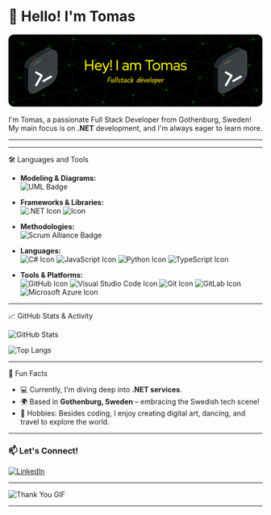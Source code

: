 # 👋 Hello! I'm Tomas

![Header Image](https://github.com/TomasSteifo/TomasSteifo/blob/main/github-header-image.png)

I'm Tomas, a passionate Full Stack Developer from Gothenburg, Sweden! My main focus is on **.NET** development, and I'm always eager to learn more.

--- 


---
 🛠️ Languages and Tools
 
- **Modeling & Diagrams:**  
![UML Badge](https://img.shields.io/badge/UML-FABD14.svg?style=for-the-badge&logo=UML&logoColor=black)


  
- **Frameworks & Libraries:**  
  <img src="https://user-images.githubusercontent.com/25181517/121405754-b4f48f80-c95d-11eb-8893-fc325bde617f.png" alt=".NET Icon" width="48"/>
  <img src="https://user-images.githubusercontent.com/25181517/183897015-94a058a6-b86e-4e42-a37f-bf92061753e5.png" alt="Icon" width="48"/>

- **Methodologies:**  
  ![Scrum Alliance Badge](https://img.shields.io/badge/Scrum%20Alliance-009FDA.svg?style=for-the-badge&logo=Scrum-Alliance&logoColor=white)

- **Languages:**  
   <img src="https://user-images.githubusercontent.com/25181517/121405384-444d7300-c95d-11eb-959f-913020d3bf90.png" alt="C# Icon" width="48"/>
   <img src="https://user-images.githubusercontent.com/25181517/117447155-6a868a00-af3d-11eb-9cfe-245df15c9f3f.png" alt="JavaScript Icon" width="48"/>
   <img src="https://user-images.githubusercontent.com/25181517/183423507-c056a6f9-1ba8-4312-a350-19bcbc5a8697.png" alt="Python Icon" width="48"/>
   <img src="https://user-images.githubusercontent.com/25181517/183890598-19a0ac2d-e88a-4005-a8df-1ee36782fde1.png" alt="TypeScript Icon" width="48"/>

- **Tools & Platforms:**  
  <img src="https://user-images.githubusercontent.com/25181517/192108374-8da61ba1-99ec-41d7-80b8-fb2f7c0a4948.png" alt="GitHub Icon" width="48"/>
  <img src="https://user-images.githubusercontent.com/25181517/192108891-d86b6220-e232-423a-bf5f-90903e6887c3.png" alt="Visual Studio Code Icon" width="48"/>
  <img src="https://user-images.githubusercontent.com/25181517/192108372-f71d70ac-7ae6-4c0d-8395-51d8870c2ef0.png" alt="Git Icon" width="48"/>
  <img src="https://user-images.githubusercontent.com/25181517/192108376-c675d39b-90f6-4073-bde6-5a9291644657.png" alt="GitLab Icon" width="48"/>
  <img src="https://user-images.githubusercontent.com/25181517/183911544-95ad6ba7-09bf-4040-ac44-0adafedb9616.png" alt="Microsoft Azure Icon" width="48"/>

---

📈 GitHub Stats & Activity

![GitHub Stats](https://github-readme-stats.vercel.app/api?username=TomasSteifo&show_icons=true&theme=radical)

![Top Langs](https://github-readme-stats.vercel.app/api/top-langs/?username=TomasSteifo&layout=compact&theme=radical)


---

🎉 Fun Facts

- 💻 Currently, I'm diving deep into **.NET services**.
- 🌍 Based in **Gothenburg, Sweden** – embracing the Swedish tech scene!
- 🎨 Hobbies: Besides coding, I enjoy creating digital art, dancing, and travel to explore the world.

---

### 📫 Let's Connect!

[![LinkedIn](https://img.icons8.com/color/48/000000/linkedin.png)](https://www.linkedin.com/in/tomassteifo/)


---

![Thank You GIF](https://media.giphy.com/media/dzaUX7CAG0Ihi/giphy.gif) <!-- Replace with any other animated GIF you like -->

---

